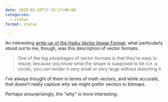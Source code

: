 ```yaml
---
date: 2020-02-20T17:10:17+00:00
categories:
  - status
format: status

---
```

An interesting <a href="https://blog.leahhanson.us/post/recursecenter2016/haiku_icons.html" rel="noopener noreferrer" target="_blank">write-up of the Haiku Vector Image Format</a>; what particularly stood out to me, though, was this description of vector formats:

> One of the big advantages of vector formats is that they’re easy to resize; because you know what the shape is supposed to be (i.e. a circle), you can render it very small or very large without distorting it.

I&#8217;ve always thought of them in terms of math vectors, and while accurate, that doesn&#8217;t really capture _why_ we might prefer vectors to bitmaps.

Perhaps unsurprisingly, the &#8220;why&#8221; is more interesting.